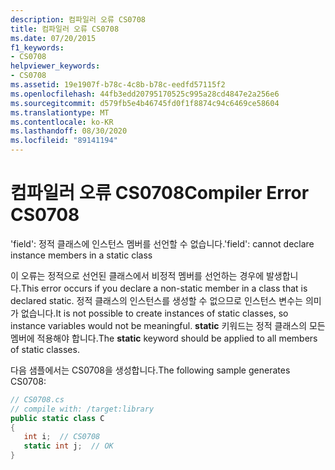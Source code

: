 ```yaml
---
description: 컴파일러 오류 CS0708
title: 컴파일러 오류 CS0708
ms.date: 07/20/2015
f1_keywords:
- CS0708
helpviewer_keywords:
- CS0708
ms.assetid: 19e1907f-b78c-4c8b-b78c-eedfd57115f2
ms.openlocfilehash: 44fb3edd20795170525c995a28cd4847e2a256e6
ms.sourcegitcommit: d579fb5e4b46745fd0f1f8874c94c6469ce58604
ms.translationtype: MT
ms.contentlocale: ko-KR
ms.lasthandoff: 08/30/2020
ms.locfileid: "89141194"
---
```

# <a name="compiler-error-cs0708"></a><span data-ttu-id="18357-103">컴파일러 오류 CS0708</span><span class="sxs-lookup"><span data-stu-id="18357-103">Compiler Error CS0708</span></span>
<span data-ttu-id="18357-104">'field': 정적 클래스에 인스턴스 멤버를 선언할 수 없습니다.</span><span class="sxs-lookup"><span data-stu-id="18357-104">'field': cannot declare instance members in a static class</span></span>  
  
 <span data-ttu-id="18357-105">이 오류는 정적으로 선언된 클래스에서 비정적 멤버를 선언하는 경우에 발생합니다.</span><span class="sxs-lookup"><span data-stu-id="18357-105">This error occurs if you declare a non-static member in a class that is declared static.</span></span> <span data-ttu-id="18357-106">정적 클래스의 인스턴스를 생성할 수 없으므로 인스턴스 변수는 의미가 없습니다.</span><span class="sxs-lookup"><span data-stu-id="18357-106">It is not possible to create instances of static classes, so instance variables would not be meaningful.</span></span> <span data-ttu-id="18357-107">**static** 키워드는 정적 클래스의 모든 멤버에 적용해야 합니다.</span><span class="sxs-lookup"><span data-stu-id="18357-107">The **static** keyword should be applied to all members of static classes.</span></span>  
  
 <span data-ttu-id="18357-108">다음 샘플에서는 CS0708을 생성합니다.</span><span class="sxs-lookup"><span data-stu-id="18357-108">The following sample generates CS0708:</span></span>  
  
```csharp  
// CS0708.cs  
// compile with: /target:library  
public static class C  
{  
   int i;  // CS0708  
   static int j;  // OK  
}  
```
